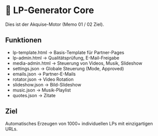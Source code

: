 # 🚀 LP-Generator Core

Dies ist der Akquise-Motor (Memo 01 / 02 Ziel).

## Funktionen
- lp-template.html → Basis-Template für Partner-Pages
- lp-admin.html → Qualitätsprüfung, E-Mail-Freigabe
- media-admin.html → Steuerung von Videos, Musik, Slideshow
- settings.json → Globale Steuerung (Mode, Approved)
- emails.json → Partner-E-Mails
- rotator.json → Video Rotation
- slideshow.json → Bild-Slideshow
- music.json → Musik-Playlist
- quotes.json → Zitate

## Ziel
Automatisches Erzeugen von 1000+ individuellen LPs mit einzigartigen URLs.
